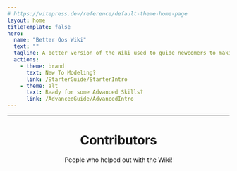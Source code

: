 ```yaml
---
# https://vitepress.dev/reference/default-theme-home-page
layout: home
titleTemplate: false
hero:
  name: "Better Qos Wiki"
  text: ""
  tagline: A better version of the Wiki used to guide newcomers to making their own Sabers, Cubes, and Walls for Qosmetics/Custom Models.
  actions:
    - theme: brand
      text: New To Modeling?
      link: /StarterGuide/StarterIntro
    - theme: alt
      text: Ready for some Advanced Skills?
      link: /AdvancedGuide/AdvancedIntro
---
```

<script setup>
import { VPTeamMembers } from 'vitepress/theme'

const members = [
  {
    avatar: 'https://github.com/Amalite.png',
    name: 'Amalien (Amalite) the Formovian',
    title: 'Creator, Main Author',
    links: [
      { icon: 'github', link: 'https://github.com/Amalite' },
      { icon: 'twitter', link: 'https://twitter.com/Formovian' }
    ]
  },
{
    avatar: 'https://yt3.googleusercontent.com/qHEB-pHoZG2owzW1BvB0q25BgPUWy860i_czU-Khy0bSl9RZ9qRoe75HgictrKuOosSVxVfLpw=s160-c-k-c0x00ffffff-no-rj',
    name: '3.wav (3wav) 3.wav',
    title: 'Video Guide Author',
    links: [
      { icon: 'youtube', link: 'https://www.youtube.com/@wav-po2ur' }
    ]
  },
]
</script>
<hr>
<h1 align="center">Contributors</h1>
<p align="center">
People who helped out with the Wiki!
<VPTeamMembers size="medium" :members="members" />
</p>
